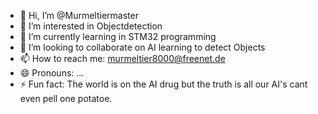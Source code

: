 - 👋 Hi, I’m @Murmeltiermaster
- 👀 I’m interested in Objectdetection
- 🌱 I’m currently learning in STM32 programming
- 💞️ I’m looking to collaborate on AI learning to detect Objects
- 📫 How to reach me: murmeltier8000@freenet.de
- 😄 Pronouns: ...
- ⚡ Fun fact: The world is on the AI drug but the truth is all our AI's cant even pell one potatoe.

<!---
Murmeltiermaster/Murmeltiermaster is a ✨ special ✨ repository because its `README.md` (this file) appears on your GitHub profile.
You can click the Preview link to take a look at your changes.
--->
